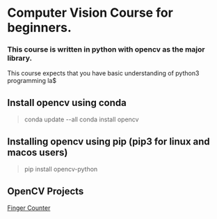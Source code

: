 # Computer Vision Course for beginners.

### This course is written in python with opencv as the major library.
This course expects that you have basic understanding of python3 programming la$

## Install opencv using conda
> conda update --all
> conda install opencv

## Installing opencv using pip (pip3 for linux and macos users)
> pip install opencv-python

## OpenCV Projects
<a href='https://github.com/sahil2kuppal/finger_counter'>Finger Counter</a>

